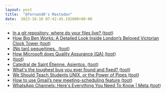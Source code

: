 ```yaml
---
layout: post
title:  "@fernand0's Mastodon"
date:  2023-10-10 07:42:45.192000+00:00
---
```

*  [In a git repository, where do your files live? ](https://jvns.ca/blog/2023/09/14/in-a-git-repository--where-do-your-files-live-) ([toot](https://mastodon.social/@fernand0/111209595875479510))
*  [How Big Ben Works: A Detailed Look Inside London’s Beloved Victorian Clock Tower ](https://www.openculture.com/2023/09/how-big-ben-works-a-detailed-look-inside-londons-beloved-victorian-clock-tower.htm) ([toot](https://mastodon.social/@fernand0/111206426372848825))
*  [(No tan) pequeñines.  ](https://avecesunafoto.wordpress.com/2023/10/09/no-tan-pequenines) ([toot](https://mastodon.social/@fernand0/111206328591760886))
*  [How Microsoft does Quality Assurance (QA) ](https://blog.pragmaticengineer.com/how-microsoft-does-qa) ([toot](https://mastodon.social/@fernand0/111206273395912186))
*  [ ](https://mastodon.social/users/fernand0/statuses/111206187168060799/activity) ([toot](https://mastodon.social/users/fernand0/statuses/111206187168060799/activity))
*  [Catedral de Saint Étienne. Asientos. ](https://www.flickr.com/photos/fernand0/53236769188) ([toot](https://mastodon.social/@fernand0/111206161650536141))
*  [What's the toughest bug you ever found and fixed? ](https://stackoverflow.com/questions/169713/whats-the-toughest-bug-you-ever-found-and-fixe) ([toot](https://mastodon.social/@fernand0/111205946142750792))
*  [We Should Teach Students UNIX, or the Power of Pipes ](https://atthis.link/blog/2023/21667.htm) ([toot](https://mastodon.social/@fernand0/111205698443384170))
*  [How to use Gmail’s new meeting-scheduling feature ](https://blog.google/products/gmail/how-to-schedule-meetings-gmail) ([toot](https://mastodon.social/@fernand0/111205564569480317))
*  [WhatsApp Channels: Here's Everything You Need To Know \| Meta ](https://about.fb.com/news/2023/09/whatsapp-channels-heres-everything-you-need-to-know) ([toot](https://mastodon.social/@fernand0/111205323422662117))
